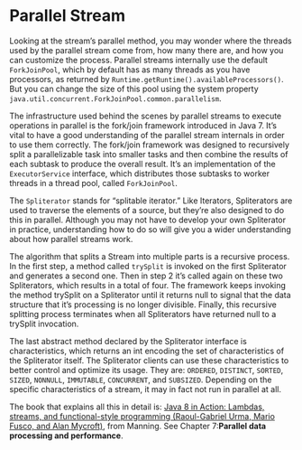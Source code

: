 # Parallel Stream

Looking at the stream’s parallel method, you may wonder where the threads used by the parallel stream come from, how many there are, and how you can customize the process. Parallel streams internally use the default `ForkJoinPool`, which by default has as many threads as you have processors, as returned by `Runtime.getRuntime().availableProcessors()`. But you can change the size of this pool using the system property `java.util.concurrent.ForkJoinPool.common.parallelism`.

The infrastructure used behind the scenes by parallel streams to execute operations in parallel is the fork/join framework introduced in Java 7. It’s vital to have a good understanding of the parallel stream internals in order to use them correctly. The fork/join framework was designed to recursively split a parallelizable task into smaller tasks and then combine the results of each subtask to produce the overall result. It’s an implementation of the `ExecutorService` interface, which distributes those subtasks to worker threads in a thread pool, called `ForkJoinPool`.

The `Spliterator` stands for “splitable iterator.” Like Iterators, Spliterators are used to traverse the elements of a source, but they’re also designed to do this in parallel. Although you may not have to develop your own Spliterator in practice, understanding how to do so will give you a wider understanding about how parallel streams work.

The algorithm that splits a Stream into multiple parts is a recursive process. In the first step, a method called `trySplit` is invoked on the first Spliterator and generates a second one. Then in step 2 it’s called again on these two Spliterators, which results in a total of four. The framework keeps invoking the method trySplit on a Spliterator until it returns null to signal that the data structure that it’s processing is no longer divisible. Finally, this recursive splitting process terminates when all Spliterators have returned null to a trySplit invocation.

The last abstract method declared by the Spliterator interface is characteristics, which returns an int encoding the set of characteristics of the Spliterator itself. The Spliterator clients can use these characteristics to better control and optimize its usage. They are: `ORDERED`, `DISTINCT`, `SORTED`, `SIZED`, `NONNULL`, `IMMUTABLE`, `CONCURRENT`, and `SUBSIZED`. Depending on the specific characteristics of a stream, it may in fact not run in parallel at all.

The book that explains all this in detail is: [Java 8 in Action: Lambdas, streams, and functional-style programming (Raoul-Gabriel Urma, Mario Fusco, and Alan Mycroft)](http://rads.stackoverflow.com/amzn/click/1617291994), from Manning. See Chapter 7:**Parallel data processing and performance**.
